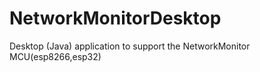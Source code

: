 # NetworkMonitorDesktop
Desktop (Java) application to support the NetworkMonitor MCU(esp8266,esp32) 
